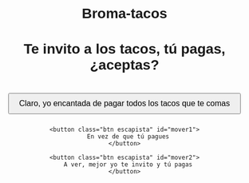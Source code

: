 # Broma-tacos
<!DOCTYPE html>
<html lang="es">
<head>
  <meta charset="UTF-8">
  <title>Broma de Tacos</title>
  <style>
    body {
      font-family: Arial, sans-serif;
      text-align: center;
      margin-top: 100px;
    }

    h1 {
      font-size: 24px;
    }

    .opciones {
      margin-top: 30px;
    }

    .btn {
      padding: 10px 20px;
      margin: 10px;
      font-size: 16px;
      cursor: pointer;
      transition: 0.2s;
    }

    .escapista {
      position: relative;
    }
  </style>
</head>
<body>
  <h1>Te invito a los tacos, tú pagas, ¿aceptas?</h1>
  <div class="opciones">
    <button class="btn" onclick="alert('¡Sabía que dirías que sí! 🌮😁')">
      Claro, yo encantada de pagar todos los tacos que te comas
    </button>

    <button class="btn escapista" id="mover1">
      En vez de que tú pagues
    </button>

    <button class="btn escapista" id="mover2">
      A ver, mejor yo te invito y tú pagas
    </button>
  </div>

  <script>
    const mover1 = document.getElementById("mover1");
    const mover2 = document.getElementById("mover2");

    function moverBoton(boton) {
      const x = Math.floor(Math.random() * 300) - 150;
      const y = Math.floor(Math.random() * 300) - 150;
      boton.style.transform = `translate(${x}px, ${y}px)`;
    }

    mover1.addEventListener("mouseover", () => moverBoton(mover1));
    mover2.addEventListener("mouseover", () => moverBoton(mover2));
  </script>
</body>
</html>
